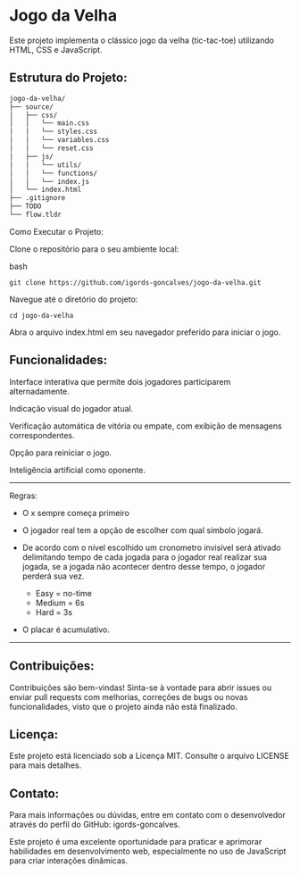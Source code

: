 # Jogo da Velha

Este projeto implementa o clássico jogo da velha (tic-tac-toe) utilizando HTML, CSS e JavaScript.

## Estrutura do Projeto:

```bash
jogo-da-velha/
├── source/
│   ├── css/
│   │   └── main.css
│   │   └── styles.css
│   │   └── variables.css
│   │   └── reset.css
│   ├── js/
│   │   └── utils/
│   │   └── functions/
│   │   └── index.js
│   └── index.html
├── .gitignore
├── TODO
└── flow.tldr
```
Como Executar o Projeto:

Clone o repositório para o seu ambiente local:

bash
```
git clone https://github.com/igords-goncalves/jogo-da-velha.git
```

Navegue até o diretório do projeto:

```
cd jogo-da-velha
```

Abra o arquivo index.html em seu navegador preferido para iniciar o jogo.

## Funcionalidades:

Interface interativa que permite dois jogadores participarem alternadamente.

Indicação visual do jogador atual.

Verificação automática de vitória ou empate, com exibição de mensagens correspondentes.

Opção para reiniciar o jogo.

Inteligência artificial como oponente.

___

Regras:

- O x sempre começa primeiro
  
- O jogador real tem a opção de escolher com qual simbolo jogará.

- De acordo com o nível escolhido um cronometro invisível será ativado delimitando tempo de cada jogada para o jogador real realizar sua jogada, se a jogada não acontecer dentro desse tempo, o jogador perderá sua vez. 

  - Easy = no-time
  - Medium = 6s
  - Hard = 3s

- O placar é acumulativo.
___

## Contribuições:

Contribuições são bem-vindas! Sinta-se à vontade para abrir issues ou enviar pull requests com melhorias, correções de bugs ou novas funcionalidades, visto que o projeto ainda não está finalizado.

## Licença:

Este projeto está licenciado sob a Licença MIT. Consulte o arquivo LICENSE para mais detalhes.

## Contato:

Para mais informações ou dúvidas, entre em contato com o desenvolvedor através do perfil do GitHub: igords-goncalves.

Este projeto é uma excelente oportunidade para praticar e aprimorar habilidades em desenvolvimento web, especialmente no uso de JavaScript para criar interações dinâmicas.